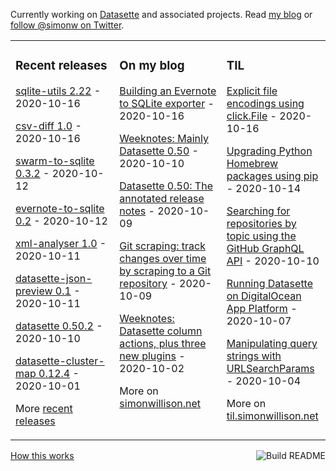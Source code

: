 Currently working on [Datasette](https://datasette.readthedocs.io/) and associated projects. Read [my blog](https://simonwillison.net/) or [follow @simonw on Twitter](https://twitter.com/simonw).

<table><tr><td valign="top" width="33%">

### Recent releases
<!-- recent_releases starts -->
[sqlite-utils 2.22](https://github.com/simonw/sqlite-utils/releases/tag/2.22) - 2020-10-16

[csv-diff 1.0](https://github.com/simonw/csv-diff/releases/tag/1.0) - 2020-10-16

[swarm-to-sqlite 0.3.2](https://github.com/dogsheep/swarm-to-sqlite/releases/tag/0.3.2) - 2020-10-12

[evernote-to-sqlite 0.2](https://github.com/dogsheep/evernote-to-sqlite/releases/tag/0.2) - 2020-10-12

[xml-analyser 1.0](https://github.com/simonw/xml-analyser/releases/tag/1.0) - 2020-10-11

[datasette-json-preview 0.1](https://github.com/simonw/datasette-json-preview/releases/tag/0.1) - 2020-10-11

[datasette 0.50.2](https://github.com/simonw/datasette/releases/tag/0.50.2) - 2020-10-10

[datasette-cluster-map 0.12.4](https://github.com/simonw/datasette-cluster-map/releases/tag/0.12.4) - 2020-10-01
<!-- recent_releases ends -->
More [recent releases](https://github.com/simonw/simonw/blob/main/releases.md)
</td><td valign="top" width="34%">

### On my blog
<!-- blog starts -->
[Building an Evernote to SQLite exporter](http://simonwillison.net/2020/Oct/16/building-evernote-sqlite-exporter/) - 2020-10-16

[Weeknotes: Mainly Datasette 0.50](http://simonwillison.net/2020/Oct/10/weeknotes-mainly-datasette-050/) - 2020-10-10

[Datasette 0.50: The annotated release notes](http://simonwillison.net/2020/Oct/9/datasette-0-50/) - 2020-10-09

[Git scraping: track changes over time by scraping to a Git repository](http://simonwillison.net/2020/Oct/9/git-scraping/) - 2020-10-09

[Weeknotes: Datasette column actions, plus three new plugins](http://simonwillison.net/2020/Oct/2/datasette-column-actions/) - 2020-10-02
<!-- blog ends -->
More on [simonwillison.net](https://simonwillison.net/)
</td><td valign="top" width="33%">

### TIL
<!-- tils starts -->
[Explicit file encodings using click.File](https://til.simonwillison.net/til/til/python_click-file-encoding.md) - 2020-10-16

[Upgrading Python Homebrew packages using pip](https://til.simonwillison.net/til/til/homebrew_upgrading-python-homebrew-packages.md) - 2020-10-14

[Searching for repositories by topic using the GitHub GraphQL API](https://til.simonwillison.net/til/til/github_graphql-search-topics.md) - 2020-10-10

[Running Datasette on DigitalOcean App Platform](https://til.simonwillison.net/til/til/digitalocean_datasette-on-digitalocean-app-platform.md) - 2020-10-07

[Manipulating query strings with URLSearchParams](https://til.simonwillison.net/til/til/javascript_manipulating-query-params.md) - 2020-10-04
<!-- tils ends -->
More on [til.simonwillison.net](https://til.simonwillison.net/)
</td></tr></table>

<a href="https://github.com/simonw/simonw/actions"><img src="https://github.com/simonw/simonw/workflows/Build%20README/badge.svg" align="right" alt="Build README"></a> <a href="https://simonwillison.net/2020/Jul/10/self-updating-profile-readme/">How this works</a>
